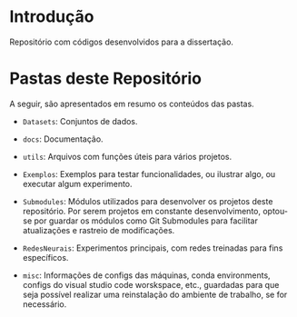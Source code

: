# Introdução
Repositório com códigos desenvolvidos para a dissertação.


# Pastas deste Repositório
A seguir, são apresentados em resumo os conteúdos das pastas.

- `Datasets`: Conjuntos de dados.
  
- `docs`: Documentação.
  
- `utils`: Arquivos com funções úteis para vários projetos.

- `Exemplos`: Exemplos para testar funcionalidades, ou ilustrar algo, ou executar algum experimento.

- `Submodules`: Módulos utilizados para desenvolver os projetos deste repositório. Por serem projetos em constante desenvolvimento, optou-se por guardar os módulos como Git Submodules para facilitar atualizações e rastreio de modificações.

- `RedesNeurais`: Experimentos principais, com redes treinadas para fins específicos.

- `misc`: Informações de configs das máquinas, conda environments, configs do visual studio code worskspace, etc., guardadas para que seja possível realizar uma reinstalação do ambiente de trabalho, se for necessário.

